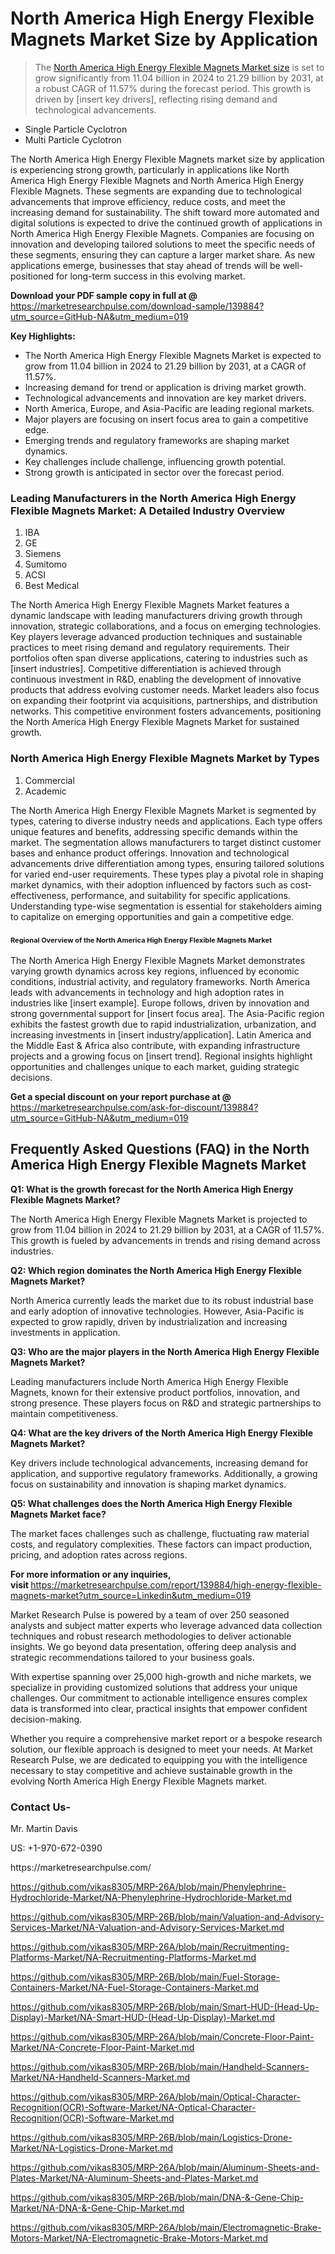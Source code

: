 
<h1>North America High Energy Flexible Magnets Market&nbsp;Size by Application</h1><blockquote><p>The <a href="https://marketresearchpulse.com/download-sample/139884?utm_source=GitHub-NA&amp;utm_medium=019">North America High Energy Flexible Magnets Market size</a> is set to grow significantly from 11.04 billion in 2024 to 21.29 billion by 2031, at a robust CAGR of 11.57% during the forecast period. This growth is driven by [insert key drivers], reflecting rising demand and technological advancements.</p></blockquote><ul><li>Single Particle Cyclotron <li> Multi Particle Cyclotron</li></ul><p>The North America High Energy Flexible Magnets market size by application is experiencing strong growth, particularly in applications like North America High Energy Flexible Magnets and North America High Energy Flexible Magnets. These segments are expanding due to technological advancements that improve efficiency, reduce costs, and meet the increasing demand for sustainability. The shift toward more automated and digital solutions is expected to drive the continued growth of applications in North America High Energy Flexible Magnets. Companies are focusing on innovation and developing tailored solutions to meet the specific needs of these segments, ensuring they can capture a larger market share. As new applications emerge, businesses that stay ahead of trends will be well-positioned for long-term success in this evolving market.</p><p><strong>Download your PDF sample copy in full at @ </strong><a href="https://marketresearchpulse.com/download-sample/139884?utm_source=GitHub-NA&amp;utm_medium=019">https://marketresearchpulse.com/download-sample/139884?utm_source=GitHub-NA&amp;utm_medium=019</a></p><p><strong>Key Highlights: </strong></p><ul><li>The North America High Energy Flexible Magnets Market is expected to grow from 11.04 billion in 2024 to 21.29 billion by 2031, at a CAGR of 11.57%.</li><li>Increasing demand for trend or application is driving market growth.</li><li>Technological advancements and innovation are key market drivers.</li><li>North America, Europe, and Asia-Pacific are leading regional markets.</li><li>Major players are focusing on insert focus area to gain a competitive edge.</li><li>Emerging trends and regulatory frameworks are shaping market dynamics.</li><li>Key challenges include challenge, influencing growth potential.</li><li>Strong growth is anticipated in sector over the forecast period.</li></ul><h3>Leading Manufacturers in the North America High Energy Flexible Magnets Market: A Detailed Industry Overview</h3><ol><li>IBA</li><li>GE</li><li>Siemens</li><li>Sumitomo</li><li>ACSI</li><li>Best Medical</li></ol><div class="flex max-w-full flex-col flex-grow"><div class="min-h-8 text-message flex w-full flex-col items-end gap-2 whitespace-normal break-words [.text-message+&amp;]:mt-5" dir="auto" data-message-author-role="assistant" data-message-id="fd8432e4-4910-450d-b182-61b7bfb0a01f" data-message-model-slug="gpt-4o"><div class="flex w-full flex-col gap-1 empty:hidden first:pt-[3px]"><div class="markdown prose w-full break-words dark:prose-invert light"><p>The North America High Energy Flexible Magnets Market features a dynamic landscape with leading manufacturers driving growth through innovation, strategic collaborations, and a focus on emerging technologies. Key players leverage advanced production techniques and sustainable practices to meet rising demand and regulatory requirements. Their portfolios often span diverse applications, catering to industries such as [insert industries]. Competitive differentiation is achieved through continuous investment in R&amp;D, enabling the development of innovative products that address evolving customer needs. Market leaders also focus on expanding their footprint via acquisitions, partnerships, and distribution networks. This competitive environment fosters advancements, positioning the North America High Energy Flexible Magnets Market for sustained growth.</p></div></div></div></div><h3>North America High Energy Flexible Magnets Market by Types</h3><ol><li>Commercial <li> Academic</li></ol><div class="flex max-w-full flex-col flex-grow"><div class="min-h-8 text-message flex w-full flex-col items-end gap-2 whitespace-normal break-words [.text-message+&amp;]:mt-5" dir="auto" data-message-author-role="assistant" data-message-id="084470be-0bb7-4664-bddf-5156b4f41249" data-message-model-slug="gpt-4o-mini"><div class="flex w-full flex-col gap-1 empty:hidden first:pt-[3px]"><div class="markdown prose w-full break-words dark:prose-invert light"><p>The North America High Energy Flexible Magnets Market is segmented by types, catering to diverse industry needs and applications. Each type offers unique features and benefits, addressing specific demands within the market. The segmentation allows manufacturers to target distinct customer bases and enhance product offerings. Innovation and technological advancements drive differentiation among types, ensuring tailored solutions for varied end-user requirements. These types play a pivotal role in shaping market dynamics, with their adoption influenced by factors such as cost-effectiveness, performance, and suitability for specific applications. Understanding type-wise segmentation is essential for stakeholders aiming to capitalize on emerging opportunities and gain a competitive edge.</p></div></div></div></div><h3><span style="font-size: 11px;">Regional Overview of the North America High Energy Flexible Magnets Market</span></h3><div class="flex max-w-full flex-col flex-grow"><div class="min-h-8 text-message flex w-full flex-col items-end gap-2 whitespace-normal break-words [.text-message+&amp;]:mt-5" dir="auto" data-message-author-role="assistant" data-message-id="e9038762-ce64-4e30-91c9-9bd413514231" data-message-model-slug="gpt-4o-mini"><div class="flex w-full flex-col gap-1 empty:hidden first:pt-[3px]"><div class="markdown prose w-full break-words dark:prose-invert light"><p>The North America High Energy Flexible Magnets Market demonstrates varying growth dynamics across key regions, influenced by economic conditions, industrial activity, and regulatory frameworks. North America leads with advancements in technology and high adoption rates in industries like [insert example]. Europe follows, driven by innovation and strong governmental support for [insert focus area]. The Asia-Pacific region exhibits the fastest growth due to rapid industrialization, urbanization, and increasing investments in [insert industry/application]. Latin America and the Middle East &amp; Africa also contribute, with expanding infrastructure projects and a growing focus on [insert trend]. Regional insights highlight opportunities and challenges unique to each market, guiding strategic decisions.</p></div></div></div></div><p><strong>Get a special discount on your report purchase at @ </strong><a href="https://marketresearchpulse.com/ask-for-discount/139884?utm_source=GitHub-NA&amp;utm_medium=019">https://marketresearchpulse.com/ask-for-discount/139884?utm_source=GitHub-NA&amp;utm_medium=019</a></p><h2>Frequently Asked Questions (FAQ) in the North America High Energy Flexible Magnets Market</h2><p><strong>Q1: What is the growth forecast for the North America High Energy Flexible Magnets Market?</strong></p><p>The North America High Energy Flexible Magnets Market is projected to grow from 11.04 billion in 2024 to 21.29 billion by 2031, at a CAGR of 11.57%. This growth is fueled by advancements in trends and rising demand across industries.</p><p><strong>Q2: Which region dominates the North America High Energy Flexible Magnets Market?</strong></p><p>North America currently leads the market due to its robust industrial base and early adoption of innovative technologies. However, Asia-Pacific is expected to grow rapidly, driven by industrialization and increasing investments in application.</p><p><strong>Q3: Who are the major players in the North America High Energy Flexible Magnets Market?</strong></p><p>Leading manufacturers include North America High Energy Flexible Magnets, known for their extensive product portfolios, innovation, and strong presence. These players focus on R&amp;D and strategic partnerships to maintain competitiveness.</p><p><strong>Q4: What are the key drivers of the North America High Energy Flexible Magnets Market?</strong></p><p>Key drivers include technological advancements, increasing demand for application, and supportive regulatory frameworks. Additionally, a growing focus on sustainability and innovation is shaping market dynamics.</p><p><strong>Q5: What challenges does the North America High Energy Flexible Magnets Market face?</strong></p><p>The market faces challenges such as challenge, fluctuating raw material costs, and regulatory complexities. These factors can impact production, pricing, and adoption rates across regions.</p><p><strong>For more information or any inquiries, visit&nbsp;</strong><a href="https://marketresearchpulse.com/report/139884/high-energy-flexible-magnets-market?utm_source=Linkedin&utm_medium=019">https://marketresearchpulse.com/report/139884/high-energy-flexible-magnets-market?utm_source=Linkedin&utm_medium=019</a></p><p>Market Research Pulse is powered by a team of over 250 seasoned analysts and subject matter experts who leverage advanced data collection techniques and robust research methodologies to deliver actionable insights. We go beyond data presentation, offering deep analysis and strategic recommendations tailored to your business goals.</p><p>With expertise spanning over 25,000 high-growth and niche markets, we specialize in providing customized solutions that address your unique challenges. Our commitment to actionable intelligence ensures complex data is transformed into clear, practical insights that empower confident decision-making.</p><p>Whether you require a comprehensive market report or a bespoke research solution, our flexible approach is designed to meet your needs. At Market Research Pulse, we are dedicated to equipping you with the intelligence necessary to stay competitive and achieve sustainable growth in the evolving North America High Energy Flexible Magnets market.</p><h3><strong>Contact Us-</strong></h3><p>Mr. Martin Davis</p><p>US: +1-970-672-0390</p><p>https://marketresearchpulse.com/</p><p><a href="https://github.com/vikas8305/MRP-26A/blob/main/Phenylephrine-Hydrochloride-Market/NA-Phenylephrine-Hydrochloride-Market.md">https://github.com/vikas8305/MRP-26A/blob/main/Phenylephrine-Hydrochloride-Market/NA-Phenylephrine-Hydrochloride-Market.md</a></p><p><a href="https://github.com/vikas8305/MRP-26B/blob/main/Valuation-and-Advisory-Services-Market/NA-Valuation-and-Advisory-Services-Market.md">https://github.com/vikas8305/MRP-26B/blob/main/Valuation-and-Advisory-Services-Market/NA-Valuation-and-Advisory-Services-Market.md</a></p><p><a href="https://github.com/vikas8305/MRP-26A/blob/main/Recruitmenting-Platforms-Market/NA-Recruitmenting-Platforms-Market.md">https://github.com/vikas8305/MRP-26A/blob/main/Recruitmenting-Platforms-Market/NA-Recruitmenting-Platforms-Market.md</a></p><p><a href="https://github.com/vikas8305/MRP-26B/blob/main/Fuel-Storage-Containers-Market/NA-Fuel-Storage-Containers-Market.md">https://github.com/vikas8305/MRP-26B/blob/main/Fuel-Storage-Containers-Market/NA-Fuel-Storage-Containers-Market.md</a></p><p><a href="https://github.com/vikas8305/MRP-26B/blob/main/Smart-HUD-(Head-Up-Display)-Market/NA-Smart-HUD-(Head-Up-Display)-Market.md">https://github.com/vikas8305/MRP-26B/blob/main/Smart-HUD-(Head-Up-Display)-Market/NA-Smart-HUD-(Head-Up-Display)-Market.md</a></p><p><a href="https://github.com/vikas8305/MRP-26A/blob/main/Concrete-Floor-Paint-Market/NA-Concrete-Floor-Paint-Market.md">https://github.com/vikas8305/MRP-26A/blob/main/Concrete-Floor-Paint-Market/NA-Concrete-Floor-Paint-Market.md</a></p><p><a href="https://github.com/vikas8305/MRP-26B/blob/main/Handheld-Scanners-Market/NA-Handheld-Scanners-Market.md">https://github.com/vikas8305/MRP-26B/blob/main/Handheld-Scanners-Market/NA-Handheld-Scanners-Market.md</a></p><p><a href="https://github.com/vikas8305/MRP-26A/blob/main/Optical-Character-Recognition(OCR)-Software-Market/NA-Optical-Character-Recognition(OCR)-Software-Market.md">https://github.com/vikas8305/MRP-26A/blob/main/Optical-Character-Recognition(OCR)-Software-Market/NA-Optical-Character-Recognition(OCR)-Software-Market.md</a></p><p><a href="https://github.com/vikas8305/MRP-26B/blob/main/Logistics-Drone-Market/NA-Logistics-Drone-Market.md">https://github.com/vikas8305/MRP-26B/blob/main/Logistics-Drone-Market/NA-Logistics-Drone-Market.md</a></p><p><a href="https://github.com/vikas8305/MRP-26A/blob/main/Aluminum-Sheets-and-Plates-Market/NA-Aluminum-Sheets-and-Plates-Market.md">https://github.com/vikas8305/MRP-26A/blob/main/Aluminum-Sheets-and-Plates-Market/NA-Aluminum-Sheets-and-Plates-Market.md</a></p><p><a href="https://github.com/vikas8305/MRP-26B/blob/main/DNA-&-Gene-Chip-Market/NA-DNA-&-Gene-Chip-Market.md">https://github.com/vikas8305/MRP-26B/blob/main/DNA-&-Gene-Chip-Market/NA-DNA-&-Gene-Chip-Market.md</a></p><p><a href="https://github.com/vikas8305/MRP-26A/blob/main/Electromagnetic-Brake-Motors-Market/NA-Electromagnetic-Brake-Motors-Market.md">https://github.com/vikas8305/MRP-26A/blob/main/Electromagnetic-Brake-Motors-Market/NA-Electromagnetic-Brake-Motors-Market.md</a></p>
